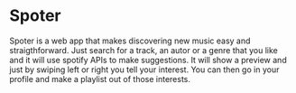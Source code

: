 # Spoter

Spoter is a web app that makes discovering new music easy and straigthforward. Just search for a track, an autor or a genre that you like and it will use spotify APIs to make suggestions. It will show a preview and just by swiping left or right you tell your interest. You can then go in your profile and make a playlist out of those interests.

